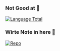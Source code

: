 ### Not Good at 🐶

[![Language Total](https://github-readme-stats.vercel.app/api/top-langs/?username=KelovpString&theme=buefy&layout=compact)](https://github-readme-stats.vercel.app/api/top-langs/?username=KelovpString&theme=buefy&layout=compact)

### Wirte Note in here 📃

[![Repo](https://github-readme-stats.vercel.app/api/pin/?username=KelovpString&repo=book-res)](https://github.com/KelovpString/book-res)


